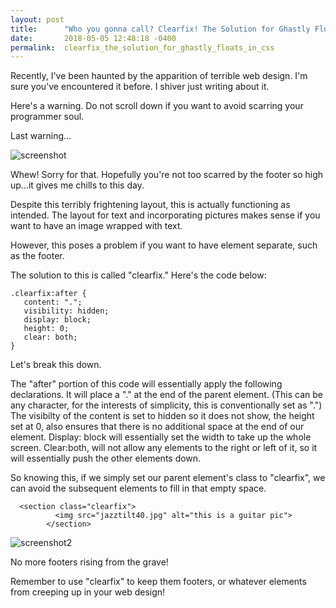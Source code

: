 ```yaml
---
layout: post
title:      "Who you gonna call? Clearfix! The Solution for Ghastly Floats in CSS"
date:       2018-05-05 12:48:18 -0400
permalink:  clearfix_the_solution_for_ghastly_floats_in_css
---
```




Recently, I've been haunted by the apparition of terrible web design.  I'm sure you've encountered it before.  I shiver just writing about it.  

Here's a warning.  Do not scroll down if you want to avoid scarring your programmer soul.  

Last warning...

![screenshot](https://imgur.com/0ezdr6z)



Whew! Sorry for that. Hopefully you're not too scarred by the footer so high up...it gives me chills to this day. 

Despite this terribly frightening layout, this is actually functioning as intended.  The layout for text and incorporating pictures makes sense if you want to have an image wrapped with text. 

However, this poses a problem if you want to have element separate, such as the footer. 

The solution to this is called "clearfix."  Here's the code below: 
```
.clearfix:after { 
   content: "."; 
   visibility: hidden; 
   display: block; 
   height: 0; 
   clear: both;
}
```


Let's break this down. 

The "after" portion of this code will essentially apply the following declarations.  It will place a "." at the end of the parent element. (This can be any character, for the interests of simplicity, this is conventionally set as ".") The visibilty of the content is set to hidden so it does not show, the height set at 0, also ensures that there is no additional space at the end of our element.  Display: block will essentially set the width to take up the whole screen.  Clear:both, will not allow any elements to the right or left of it, so it will essentially push the other elements down.  

So knowing this, if we simply set our parent element's class to "clearfix", we can avoid the subsequent elements to fill in that empty space. 


```
  <section class="clearfix">
          <img src="jazztilt40.jpg" alt="this is a guitar pic">
        </section>
```


![screenshot2](https://imgur.com/qWSeuEW)

No more footers rising from the grave!  

Remember to use "clearfix" to keep them footers, or whatever elements from creeping up in your web design! 
